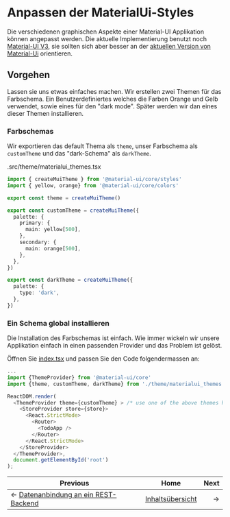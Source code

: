 # Anpassen der MaterialUi-Styles

Die verschiedenen graphischen Aspekte einer Material-UI Applikation können angepasst werden. Die aktuelle Implementierung benutzt noch [Material-UI V3](https://v3.material-ui.com/customization/themes/), sie sollten sich aber besser an der [aktuellen Version von Material-Ui](
https://material-ui.com/customization/theming/) orientieren.  

## Vorgehen
Lassen sie uns etwas einfaches machen. Wir erstellen zwei Themen für das Farbschema. Ein Benutzerdefiniertes welches die Farben Orange und Gelb verwendet, sowie eines für den "dark mode".
Später werden wir dan eines dieser Themen installieren.

### Farbschemas
Wir exportieren das default Thema als ```theme```, unser Farbschema als ```customTheme``` und das "dark-Schema" als ```darkTheme```.

.src/theme/materialui_themes.tsx
```typescript
import { createMuiTheme } from '@material-ui/core/styles'
import { yellow, orange} from '@material-ui/core/colors'

export const theme = createMuiTheme()

export const customTheme = createMuiTheme({
  palette: {
    primary: {
      main: yellow[500],
    },
    secondary: {
      main: orange[500],
    },
  },
})

export const darkTheme = createMuiTheme({
  palette: {
    type: 'dark',
  },
})
```

### Ein Schema global installieren
Die Installation des Farbschemas ist einfach. Wie immer wickeln wir unsere Applikation einfach in einen passenden Provider und das Problem ist gelöst. 

Öffnen Sie [index.tsx](../src/index.tsx) und passen Sie den Code folgendermassen an:

```typescript
...
import {ThemeProvider} from '@material-ui/core'
import {theme, customTheme, darkTheme} from './theme/materialui_themes'

ReactDOM.render(
  <ThemeProvider theme={customTheme} > /* use one of the above themes here */
    <StoreProvider store={store}>
      <React.StrictMode>
        <Router>
          <TodoApp />
        </Router>
      </React.StrictMode>
    </StoreProvider>
  </ThemeProvider>,
  document.getElementById('root')
);
```


| Previous | Home | Next  |
| -------- |:----:| -----:|
| <- [Datenanbindung an ein REST-Backend](./rest_todo_service.md) | [Inhaltsübersicht](./setup_project.md) |  ->